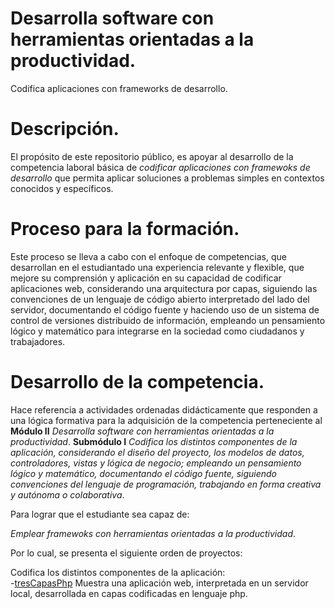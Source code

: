 # Desarrolla software con herramientas orientadas a la productividad.

Codifica aplicaciones con frameworks de desarrollo.


# Descripción.
El propósito de este repositorio público, es apoyar al desarrollo de la competencia laboral básica de 
_codificar aplicaciones con framewoks de desarrollo_ que permita aplicar soluciones a problemas simples en contextos conocidos y específicos.

# Proceso para la formación. 
Este  proceso se lleva a cabo con el enfoque de competencias, que desarrollan en el estudiantado 
una experiencia relevante y flexible, que mejore su comprensión y aplicación en su capacidad de codificar aplicaciones web, 
considerando una arquitectura por capas,  siguiendo las convenciones de un  lenguaje de código abierto interpretado 
del lado del servidor, documentando el código fuente y haciendo uso de un sistema de control de versiones distribuido 
de información,  empleando un pensamiento lógico y matemático para integrarse en la sociedad como ciudadanos y trabajadores.

# Desarrollo de la competencia. 
Hace referencia a actividades ordenadas didácticamente que responden a una lógica formativa para la adquisición de la 
competencia perteneciente al **Módulo II** _Desarrolla software con herramientas orientadas a la productividad_.
**Submódulo I** _Codifica los distintos componentes de la aplicación, considerando el diseño del proyecto, los modelos de 
datos, controladores, vistas y lógica de negocio; empleando un pensamiento lógico y matemático, documentando el código fuente, 
siguiendo convenciones del lenguaje de programación, trabajando en forma creativa y autónoma o colaborativa_.

Para lograr que el estudiante sea capaz de: 

_Emplear framewoks con herramientas orientadas a la productividad_.

Por lo cual, se presenta el siguiente orden de proyectos:

Codifica los distintos componentes de la aplicación:
</br>
-[tresCapasPhp](https://github.com/miRepositorioGit/tresCapasPhp) Muestra una aplicación web, interpretada en un servidor local, desarrollada en capas codificadas en lenguaje php.



</br>